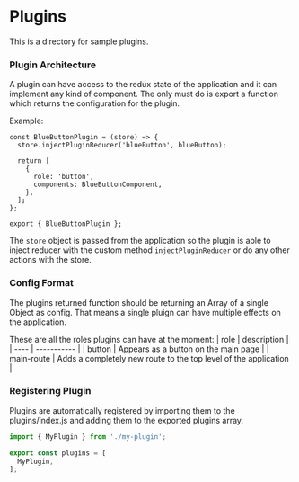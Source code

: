 # Plugins

This is a directory for sample plugins.

### Plugin Architecture

A plugin can have access to the redux state of the application and it can implement any kind of component.
The only must do is export a function which returns the configuration for the plugin.

Example:
```
const BlueButtonPlugin = (store) => {
  store.injectPluginReducer('blueButton', blueButton);

  return [
    {
      role: 'button',
      components: BlueButtonComponent,
    },
  ];
};

export { BlueButtonPlugin };
```

The `store` object is passed from the application so the plugin is able to inject reducer with the custom method `injectPluginReducer` or do any other actions with the store.

### Config Format

The plugins returned function should be returning an Array of a single Object as config. That means a single pluign can have multiple effects on the application.

These are all the roles plugins can have at the moment:
| role | description |
| ---- | ----------- |
| button | Appears as a button on the main page |
| main-route | Adds a completely new route to the top level of the application |

### Registering Plugin

Plugins are automatically registered by importing them to the plugins/index.js and adding them to the exported plugins array.

```js
import { MyPlugin } from './my-plugin';

export const plugins = [
  MyPlugin,
];
```
